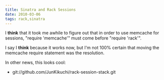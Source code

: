 ```yaml
---
title: Sinatra and Rack Sessions
date: 2010-03-06
tags: rack,sinatra
---
```

I **think** that it took me awhile to figure out that in order to use memcache for sessions, "require 'memcache'" must come before "require 'rack'".

I say I **think** because it works now, but I'm not 100% certain that moving the memcache require statement was the resolution.

In other news, this looks cool:

* git://github.com/JunKikuchi/rack-session-stack.git

